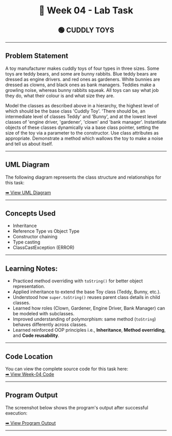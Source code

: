 <h1 align="center">📄 Week 04 - Lab Task</h1>

<h2 align="center">🟢 CUDDLY TOYS</h2>

---

## Problem Statement

A toy manufacturer makes cuddly toys of four types in three sizes. Some toys are teddy bears, and some are bunny rabbits. 
Blue teddy bears are dressed as engine drivers. and red ones as gardeners. 
White bunnies are dressed as clowns, and black ones as bank managers. 
Teddies make a growling noise, whereas bunny rabbits squeak. All toys can say what job they do, what their colour is and what size they are.

Model the classes as described above in a hierarchy, the highest level of which should be the base class 'Cuddly Toy'. 
'There should be, an intermediate level of classes Teddy' and 'Bunny', and at the lowest level classes of 'engine driver, 'gardener', 'clown' and 'bank manager'. 
Instantiate objects of these classes dynamically via a base class pointer, setting the size of the toy via a parameter to the constructor. 
Use class attributes as appropriate. Demonstrate a method which wallows the toy to make a noise and tell us about itself.

---

## UML Diagram

The following diagram represents the class structure and relationships for this task:

[➡ View UML Diagram](uml.png)

---

## Concepts Used

- Inheritance 
- Reference Type vs Object Type
- Constructor chaining 
- Type casting
- ClassCastException (ERROR)

---

## Learning Notes:

- Practiced method overriding with `toString()` for better object representation.
- Applied inheritance to extend the base Toy class (Teddy, Bunny, etc.).
- Understood how `super.toString()` reuses parent class details in child classes.
- Learned how roles (Clown, Gardener, Engine Driver, Bank Manager) can be modeled with subclasses.
- Improved understanding of polymorphism: same method (`toString`) behaves differently across classes.
- Learned reinforced OOP principles i.e., **Inheritance**, **Method overriding**, and **Code reusability**.

---

## Code Location
You can view the complete source code for this task here:  
[➡ View Week-04 Code](code)

---

## Program Output

The screenshot below shows the program's output after successful execution:

[➡ View Program Output](output.png)

---